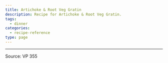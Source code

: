```yaml
---
title: Artichoke & Root Veg Gratin
description: Recipe for Artichoke & Root Veg Gratin.
tags:
  - dinner
categories:
  - recipe-reference
type: page
---
```


---

Source: VP 355